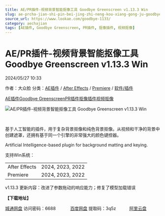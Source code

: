 ```yaml
---
title: AE/PR插件-视频背景智能抠像工具 Goodbye Greenscreen v1.13.3 Win
slug: ae-prcha-jian-shi-pin-bei-jing-zhi-neng-kou-xiang-gong-ju-goodbye-greenscreen-v1-13-3-win
source_url: https://www.lookae.com/goodbye-1133/
category: aechajian
tags: [AE插件, Goodbye Greenscreen, PR插件, 抠像插件, 视频抠像]
---
```

# AE/PR插件-视频背景智能抠像工具 Goodbye Greenscreen v1.13.3 Win

2024/05/27 10:33

作者：大众脸
分类：[AE插件](https://www.lookae.com/after-effects/aechajian/) / [After Effects](https://www.lookae.com/after-effects/) / [Premiere](https://www.lookae.com/qitarjcj/premierezy/) / [软件/插件](https://www.lookae.com/qitarjcj/)

[AE插件](https://www.lookae.com/tag/ae%e6%8f%92%e4%bb%b6/)[Goodbye Greenscreen](https://www.lookae.com/tag/goodbye-greenscreen/)[PR插件](https://www.lookae.com/tag/pr%e6%8f%92%e4%bb%b6/)[抠像插件](https://www.lookae.com/tag/%e6%8a%a0%e5%83%8f%e6%8f%92%e4%bb%b6/)[视频抠像](https://www.lookae.com/tag/%e8%a7%86%e9%a2%91%e6%8a%a0%e5%83%8f/)

![AE/PR插件-视频背景智能抠像工具 Goodbye Greenscreen v1.13.3 Win](https://www.lookae.com/wp-content/uploads/2021/03/Goodbye-Greenscreen-12.jpg "AE/PR插件-视频背景智能抠像工具 Goodbye Greenscreen v1.13.3 Win-LookAE.com")

[﻿﻿﻿](https://cloud.video.taobao.com//play/u/705956171/p/1/e/6/t/1/297235512328.mp4)

基于人工智能的插件，用于复杂背景抠像和纯色背景抠像。从视频和干净的背景中创建遮罩，还拥有基于同一个引擎的非常强大的颜色键控器。

Artificial Intelligence-based plugin for background matting and keying.

支持Win系统：

|  |  |
| --- | --- |
| After Effects | 2024, 2023, 2022 |
| Premiere | 2024, 2023, 2022 |

v1.13.3 更新内容：改进了参数拖动的响应能力；修复了模型加载错误

**【下载地址】**

[城通网盘](https://url70.ctfile.com/f/2827370-1249945739-6ed934?p=4431) 访问密码：6688            [百度网盘](https://pan.baidu.com/s/1f-oGSnwFXi4CvFp2rOup6w?pwd=3q5z) 提取码：3q5z           [阿里云盘](https://www.alipan.com/s/DPtwSYYCgFz)

